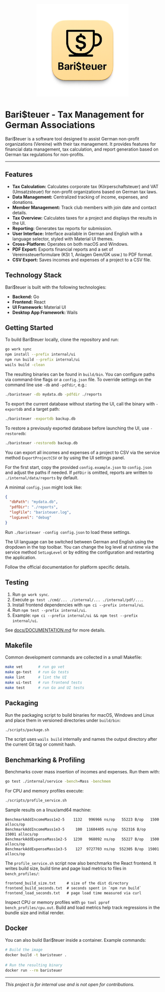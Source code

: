 <div align="center">
  <img src="logo.png" alt="Bari$teuer Logo" width="300">
</div>

# Bari$teuer - Tax Management for German Associations

Bari$teuer is a software tool designed to assist German non-profit organizations (Vereine) with their tax management. It provides features for financial data management, tax calculation, and report generation based on German tax regulations for non-profits.

---

## Features

- **Tax Calculation:** Calculates corporate tax (Körperschaftsteuer) and VAT (Umsatzsteuer) for non-profit organizations based on German tax laws.
- **Data Management:** Centralized tracking of income, expenses, and donations.
- **Member Management:** Track club members with join date and contact details.
- **Tax Overview:** Calculates taxes for a project and displays the results in the UI.
- **Reporting:** Generates tax reports for submission.
- **User Interface:** Interface available in German and English with a language selector, styled with Material UI themes.
- **Cross-Platform:** Operates on both macOS and Windows.
- **PDF Export:** Exports financial reports and a set of Vereinssteuerformulare (KSt 1, Anlagen Gem/GK usw.) to PDF format.
- **CSV Export:** Saves incomes and expenses of a project to a CSV file.

## Technology Stack

Bari$teuer is built with the following technologies:

- **Backend:** Go
- **Frontend:** React
- **UI Framework:** Material UI
- **Desktop App Framework:** Wails

## Getting Started

To build Bari$teuer locally, clone the repository and run:

```bash
go work sync
npm install --prefix internal/ui
npm run build --prefix internal/ui
wails build -clean
```

The resulting binaries can be found in `build/bin`. You can configure paths via command-line flags or a `config.json` file. To override settings on the command line use `-db` and `-pdfdir`, e.g.:

```bash
./baristeuer -db mydata.db -pdfdir ./reports
```

To export the current database without starting the UI, call the binary with `-exportdb` and a target path:

```bash
./baristeuer -exportdb backup.db
```

To restore a previously exported database before launching the UI, use `-restoredb`:

```bash
./baristeuer -restoredb backup.db
```

You can export all incomes and expenses of a project to CSV via the service method `ExportProjectCSV` or by using the UI settings panel.

For the first start, copy the provided `config.example.json` to `config.json` and adjust the paths if needed. If `pdfDir` is omitted, reports are written to `./internal/data/reports` by default.

A minimal `config.json` might look like:

```json
{
  "dbPath": "mydata.db",
  "pdfDir": "./reports",
  "logFile": "baristeuer.log",
  "logLevel": "debug"
}
```

Run `./baristeuer -config config.json` to load these settings.

The UI language can be switched between German and English using the dropdown in the top toolbar. You can change the log level at runtime via the service method `SetLogLevel` or by editing the configuration and restarting the application.

Follow the official documentation for platform specific details.

## Testing

1. Run `go work sync`.
2. Execute `go test ./cmd/... ./internal/... ./internal/pdf/...`.
3. Install frontend dependencies with `npm ci --prefix internal/ui`.
4. Run `npm test --prefix internal/ui`.
5. Example: `npm ci --prefix internal/ui && npm test --prefix internal/ui`.

See [docs/DOCUMENTATION.md](docs/DOCUMENTATION.md) for more details.

## Makefile

Common development commands are collected in a small Makefile:

```bash
make vet       # run go vet
make go-test   # run Go tests
make lint      # lint the UI
make ui-test   # run frontend tests
make test      # run Go and UI tests
```

## Packaging

Run the packaging script to build binaries for macOS, Windows and Linux and place them
in versioned directories under `build/bin`:

```bash
./scripts/package.sh
```

The script uses `wails build` internally and names the output directory after the
current Git tag or commit hash.

## Benchmarking & Profiling

Benchmarks cover mass insertion of incomes and expenses. Run them with:

```bash
go test ./internal/service -bench=Mass -benchmem
```

For CPU and memory profiles execute:

```bash
./scripts/profile_service.sh
```

Sample results on a linux/amd64 machine:

```
BenchmarkAddIncomeMass1e2-5    1132   996966 ns/op   55223 B/op   1500 allocs/op
BenchmarkAddIncomeMass1e3-5     100  11604405 ns/op  552316 B/op  15001 allocs/op
BenchmarkAddExpenseMass1e2-5   1230   968092 ns/op   55227 B/op   1500 allocs/op
BenchmarkAddExpenseMass1e3-5    127  9727703 ns/op  552305 B/op  15001 allocs/op
```

The `profile_service.sh` script now also benchmarks the React frontend. It writes
build size, build time and page load metrics to files in `bench_profiles/`:

```
frontend_build_size.txt     # size of the dist directory
frontend_build_seconds.txt  # seconds spent in `npm run build`
frontend_load_seconds.txt   # page load time measured via curl
```

Inspect CPU or memory profiles with `go tool pprof bench_profiles/cpu.out`. Build
and load metrics help track regressions in the bundle size and initial render.

## Docker

You can also build Bari$teuer inside a container. Example commands:

```bash
# Build the image
docker build -t baristeuer .

# Run the resulting binary
docker run --rm baristeuer
```

---

_This project is for internal use and is not open for contributions._

